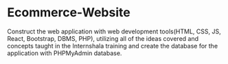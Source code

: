 # Ecommerce-Website
Construct the web application with web development tools(HTML, CSS, JS, React, Bootstrap, DBMS, PHP), utilizing all of the ideas covered and concepts taught in the Internshala training and create the database for the application with PHPMyAdmin database.
